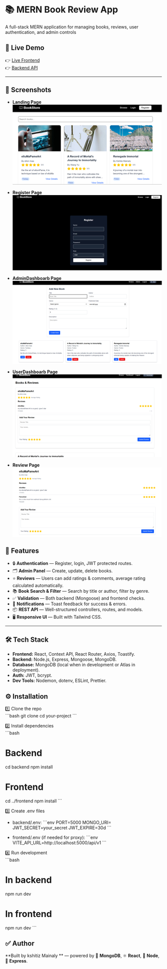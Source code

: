 
# 📚 MERN Book Review App

A full-stack MERN application for managing books, reviews, user authentication, and admin controls 

## 🚀 Live Demo

👉 [Live Frontend](https://book-management-api-tau.vercel.app/)  
👉 [Backend API](https://book-management-api-gmse.onrender.com/api/v1/books)


---
## 📸 Screenshots

- **Landing Page**
  ![HomePage/booksList](screenshots/home.png)

- **Register Page**
  ![Register](screenshots/Register.png)


- **AdminDashboarb Page**
  ![adminDashboard](screenshots/adminDashboard.png)


- **UserDashboarb Page**
  ![userDashboard](screenshots/userDashboard.png)


- **Review Page**
  ![ReviewPage](screenshots/ReviewSection.png)



## 🚀 Features

- 🔒 **Authentication** — Register, login, JWT protected routes.
- 🗂️ **Admin Panel** — Create, update, delete books.
- ⭐ **Reviews** — Users can add ratings & comments, average rating calculated automatically.
- 📚 **Book Search & Filter** — Search by title or author, filter by genre.
- ✅ **Validation** — Both backend (Mongoose) and frontend checks.
- 🎉 **Notifications** — Toast feedback for success & errors.
- 📦 **REST API** — Well-structured controllers, routes, and models.
- 🖥️ **Responsive UI** — Built with Tailwind CSS.

---

## 🛠️ Tech Stack

- **Frontend:** React, Context API, React Router, Axios, Toastify.
- **Backend:** Node.js, Express, Mongoose, MongoDB.
- **Database:** MongoDB (local when in development or Atlas in deployment).
- **Auth:** JWT, bcrypt.
- **Dev Tools:** Nodemon, dotenv, ESLint, Prettier.



## ⚙️ Installation

1️⃣ Clone the repo  
\`\`\`bash
git clone <your-repo-url>
cd your-project
\`\`\`

2️⃣ Install dependencies  
\`\`\`bash
# Backend
cd backend
npm install

# Frontend
cd ../frontend
npm install
\`\`\`

3️⃣ Create .env files  
- backend/.env:
  \`\`\`env
  PORT=5000
  MONGO_URI=<your-local-or-atlas-uri>
  JWT_SECRET=your_secret
  JWT_EXPIRE=30d
  \`\`\`

- frontend/.env (if needed for proxy):
  \`\`\`env
  VITE_API_URL=http://localhost:5000/api/v1
  \`\`\`

4️⃣ Run development  
\`\`\`bash
# In backend
npm run dev

# In frontend
npm run dev
\`\`\`

## ✅ Author

**Built by kshitiz Mainaly ** — powered by 🍃 **MongoDB**, ⚛️ **React**, 🧩 **Node**, 🚂 **Express**.

